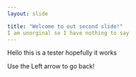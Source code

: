 ```yaml
---
layout: slide

title: "Welcome to out second slide!"
I am unorginal so I have nothing to say
---
```

Hello this is a tester hopefully it works 

Use the Left arrow to go back!
